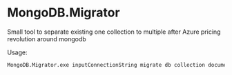 # MongoDB.Migrator
Small tool to separate existing one collection to multiple after Azure pricing revolution around mongodb

Usage:

```cmd
MongoDB.Migrator.exe inputConnectionString migrate db collection documentType outputConnectionString
```
